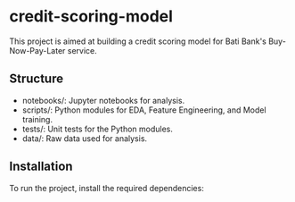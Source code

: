# credit-scoring-model
This project is aimed at building a credit scoring model for Bati Bank's Buy-Now-Pay-Later service.

## Structure
- notebooks/: Jupyter notebooks for analysis.
- scripts/: Python modules for EDA, Feature Engineering, and Model training.
- tests/: Unit tests for the Python modules.
- data/: Raw data used for analysis.

## Installation
To run the project, install the required dependencies: